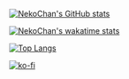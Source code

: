 [![NekoChan's GitHub stats](https://github-readme-stats.vercel.app/api?username=NekoChan0122&bg_color=30,BF3150,FF9D93&title_color=fff&text_color=fff&hide_border=true&count_private=true&include_all_commits=true)](https://github.com/anuraghazra/github-readme-stats)

[![NekoChan's wakatime stats](https://github-readme-stats.vercel.app/api/wakatime?username=NekoChanTaiwan&layout=compact&bg_color=30,BF3150,FF9D93&title_color=fff&text_color=fff&hide_border=true)](https://github.com/anuraghazra/github-readme-stats)

[![Top Langs](https://github-readme-stats.vercel.app/api/top-langs/?username=NekoChan0122&layout=compact&bg_color=30,BF3150,FF9D93&title_color=fff&text_color=fff&hide_border=true&hide=Less,HTML,CSS)](https://github.com/anuraghazra/github-readme-stats)

[![ko-fi](https://ko-fi.com/img/githubbutton_sm.svg)](https://ko-fi.com/X8X71WPSP)
